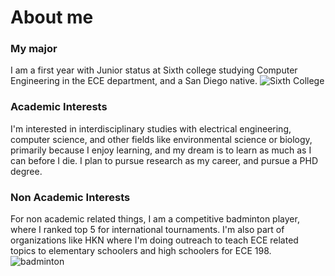# About me
### My major
I am a first year with Junior status at Sixth college studying Computer Engineering in the ECE department, and a San Diego native.
![Sixth College](https://www.hksinc.com/wp-content/uploads/2020/12/story-UCSD-H2.jpg)
### Academic Interests
I'm interested in interdisciplinary studies with electrical engineering, computer science, and other fields like environmental science or biology, primarily because I enjoy learning, and my dream is to learn as much as I can before I die. I plan to pursue research as my career, and pursue a PHD degree. 
### Non Academic Interests
For non academic related things, I am a competitive badminton player, where I ranked top 5 for international tournaments. I'm also part of organizations like HKN where I'm doing outreach to teach ECE related topics to elementary schoolers and high schoolers for ECE 198.
![badminton](ezgif.com-video-to-gif-converter.gif)
